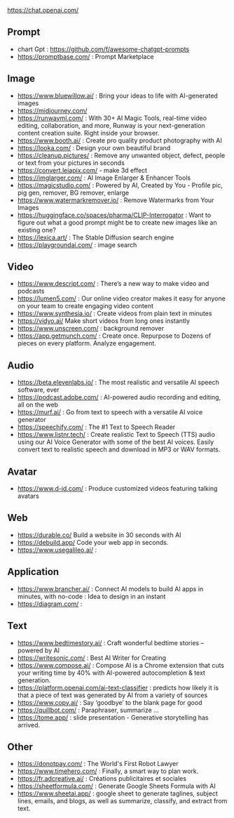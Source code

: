 

https://chat.openai.com/

## Prompt

- chart Gpt : https://github.com/f/awesome-chatgpt-prompts
- https://promptbase.com/ : Prompt Marketplace


## Image

- https://www.bluewillow.ai/  : Bring your ideas to life with AI-generated images
- https://midjourney.com/ 
- https://runwayml.com/ : With 30+ AI Magic Tools, real-time video editing, collaboration, and more, Runway is your next-generation content creation suite. Right inside your browser.
- https://www.booth.ai/ : Create pro quality product photography with AI
- https://looka.com/ : Design your own beautiful brand
- https://cleanup.pictures/ : Remove any unwanted object, defect, people or text from your pictures in seconds
- https://convert.leiapix.com/ - make 3d effect
- https://imglarger.com/ : AI Image Enlarger & Enhancer Tools
- https://magicstudio.com/ : Powered by AI, Created by You - Profile pic, pig gen, remover, BG remover, enlarge
- https://www.watermarkremover.io/ : Remove Watermarks from Your Images
- https://huggingface.co/spaces/pharma/CLIP-Interrogator : Want to figure out what a good prompt might be to create new images like an existing one?
- https://lexica.art/ : The Stable Diffusion search engine
- https://playgroundai.com/ : image search

## Video

- https://www.descript.com/  : There’s a new way to make video and podcasts
- https://lumen5.com/ : Our online video creator makes it easy for anyone
on your team to create engaging video content
- https://www.synthesia.io/ : Create videos from plain text in minutes
- https://vidyo.ai/ Make short videos
from long ones instantly
- https://www.unscreen.com/ : background remover
- https://app.getmunch.com/  : Create once. Repurpose to Dozens of pieces on every platform. Analyze engagement.

## Audio

- https://beta.elevenlabs.io/ : The most realistic and versatile AI speech software, ever
- https://podcast.adobe.com/ : AI-powered audio recording and editing, all on the web
- https://murf.ai/ : Go from text to speech with a versatile AI voice generator
- https://speechify.com/ : The #1 Text to Speech Reader
- https://www.listnr.tech/ : Create realistic Text to Speech (TTS) audio using our AI Voice Generator with some of the best AI voices. Easily convert text to realistic speech and download in MP3 or WAV formats.

## Avatar

- https://www.d-id.com/ : Produce customized videos featuring talking avatars

## Web

- https://durable.co/ Build a website in 30 seconds with AI
- https://debuild.app/ Code your web app in seconds.
- https://www.usegalileo.ai/ : 

## Application

- https://www.brancher.ai/ : Connect AI models to build AI apps in
minutes, with no-code : Idea to design in an instant
- https://diagram.com/ : 


## Text

- https://www.bedtimestory.ai/  : Craft wonderful bedtime stories – powered by AI
- https://writesonic.com/ : Best AI Writer for Creating
- https://www.compose.ai/ : Compose AI is a Chrome extension that cuts your writing time by 40% with AI-powered autocompletion & text generation.
- https://platform.openai.com/ai-text-classifier : predicts how likely it is that a piece of text was generated by AI from a variety of sources
- https://www.copy.ai/ : Say ‘goodbye’ to the blank page for good
- https://quillbot.com/ : Paraphraser, summarize ...
- https://tome.app/ : slide presentation - Generative storytelling
has arrived.



## Other

- https://donotpay.com/  : The World's First Robot Lawyer
- https://www.timehero.com/  : Finally, a smart way to plan work.
- https://fr.adcreative.ai/ : Créations publicitaires et sociales
- https://sheetformula.com/  : Generate Google Sheets Formula with AI
- https://www.sheetai.app/ : google sheet to generate taglines, subject lines, emails, and blogs, as well as summarize, classify, and extract from text.
